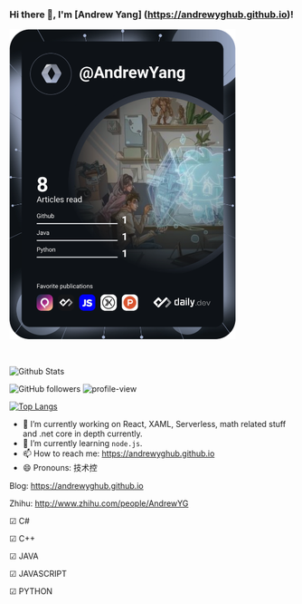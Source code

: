 
### Hi there 👋, I'm [Andrew Yang] (https://andrewyghub.github.io)!

<a href="https://app.daily.dev/DailyDevTips"><img src="https://github.com/AndrewYGHUB/AndrewYGHUB/blob/master/devcard.svg" width="400" alt="AndrewYG's Dev Card"/></a>

<a title="Hits" target="_blank" href="https://github.com/andrewyghub/andrewyghub"> </a>
<!-- <img width="100" height="100"  src="https://github.com/andrewyghub/andrewyghub.github.io/assets/img/user.png"> -->

<!-- https://github.com/andrewyghub/andrewyghub.github.io/blob/master/assets/images/authors/byavatar.jpg?raw=true -->

<br/>

![Github Stats](https://github-readme-stats.vercel.app/api?username=andrewyghub&show_icons=true&theme=radical&hide=issues,contribs)

![GitHub followers](https://img.shields.io/github/followers/andrewyghub?color=red) ![profile-view](https://komarev.com/ghpvc/?username=andrewyghub&color=blue&label=Profile+Views)

[![Top Langs](https://github-readme-stats.vercel.app/api/top-langs/?username=andrewyghub&layout=compact&hide=Visual+Basic+.NET)](https://github.com/anuraghazra/github-readme-stats)

<!--
**andrewyghub/andrewyghub** is a ✨ _special_ ✨ repository because its `README.md` (this file) appears on your GitHub profile.

Here are some ideas to get you started:

- 🔭 I’m currently working on WPF, XAML, UWP, math related stuff and .net core in depth currently.
- 🌱 I’m currently learning `node.js`.
- 👯 
- 🤔 
- 💬 
- 📫 How to reach me: https://andrewyghub.github.io
- 😄 Pronouns: 技术控
- ⚡ Fun fact: ...
-->

- 🔭 I’m currently working on React, XAML, Serverless, math related stuff and .net core in depth currently.
- 🌱 I’m currently learning `node.js`.
- 📫 How to reach me: https://andrewyghub.github.io
- 😄 Pronouns: 技术控

Blog: https://andrewyghub.github.io

Zhihu: http://www.zhihu.com/people/AndrewYG

☑ C# 

☑ C++

☑ JAVA

☑ JAVASCRIPT

☑ PYTHON

